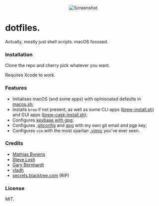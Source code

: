 <div align="center">
  <img src="screenshot.png" alt="Screenshot" />
</div>

# dotfiles.

Actually, mostly just shell scripts. macOS focused.

### Installation

Clone the repo and cherry pick whatever you want.

Requires Xcode to work.

### Features

- Initialises macOS (and some apps) with opinionated defaults in [macos.sh](defaults/macos.sh);
- Installs `brew` if not present, as well as some CLI apps ([brew-install.sh](homebrew/brew-install.sh)) and GUI apps ([brew-cask-install.sh](homebrew/brew-cask-install.sh));
- Configures [keybase with gpg](configuration/keybase.sh);
- Configures [.gitconfig](.gitconfig) and [gpg](.gnupg/gpg.conf) with my own git email and pgp key;
- Configures `vim` with the most spartan [.vimrc](.vimrc) you've ever seen.

### Credits

- [Mathias Bynens](https://github.com/mathiasbynens/dotfiles)
- [Steve Losh](https://bitbucket.org/sjl/dotfiles/src/e8ba45f413665278c11f2de3a1d67a1da3832d34/osx.sh?at=default)
- [Gary Bernhardt](https://github.com/garybernhardt/dotfiles)
- [vladh](https://github.com/vladh/dotfiles)
- [secrets.blacktree.com](http://secrets.blacktree.com) (RIP)

### License

MIT.
